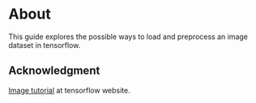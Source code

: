 # About

This guide explores the possible ways to load and preprocess an image dataset in tensorflow.

## Acknowledgment

[Image tutorial](https://www.tensorflow.org/tutorials/load_data/images) at tensorflow website.
